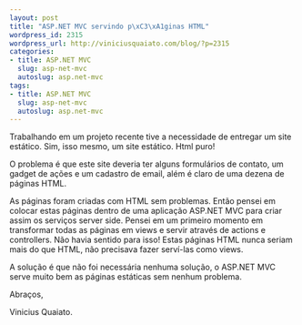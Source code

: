 ```yaml
--- 
layout: post
title: "ASP.NET MVC servindo p\xC3\xA1ginas HTML"
wordpress_id: 2315
wordpress_url: http://viniciusquaiato.com/blog/?p=2315
categories: 
- title: ASP.NET MVC
  slug: asp-net-mvc
  autoslug: asp.net-mvc
tags: 
- title: ASP.NET MVC
  slug: asp-net-mvc
  autoslug: asp.net-mvc
---
```

Trabalhando em um projeto recente tive a necessidade de entregar um site estático. Sim, isso mesmo, um site estático. Html puro! 

O problema é que este site deveria ter alguns formulários de contato, um gadget de ações e um cadastro de email, além é claro de uma dezena de páginas HTML. 

As páginas foram criadas com HTML sem problemas. Então pensei em colocar estas páginas dentro de uma aplicação ASP.NET MVC para criar assim os serviços server side. Pensei em um primeiro momento em transformar todas as páginas em views e servir através de actions e controllers. Não havia sentido para isso! Estas páginas HTML nunca seriam mais do que HTML, não precisava fazer serví-las como views. 

A solução é que não foi necessária nenhuma solução, o ASP.NET MVC serve muito bem as páginas estáticas sem nenhum problema.

Abraços,

Vinicius Quaiato.

